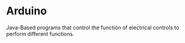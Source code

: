 # Arduino
Java-Based programs that control the function of electrical controls to perform different functions. 
